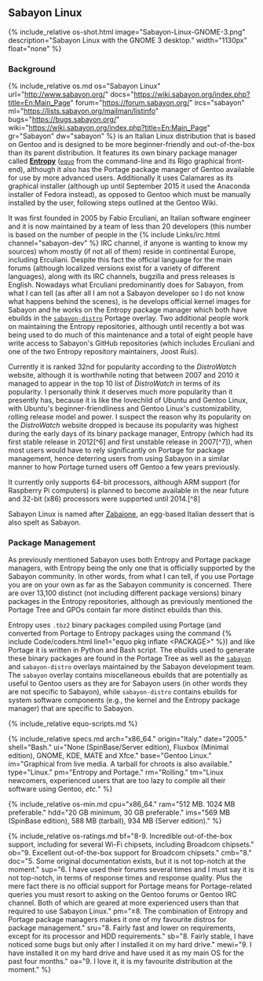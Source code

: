 ## Sabayon Linux
{% include_relative os-shot.html image="Sabayon-Linux-GNOME-3.png" description="Sabayon Linux with the GNOME 3 desktop." width="1130px" float="none" %}

### Background
{% include_relative os.md os="Sabayon Linux" url="http://www.sabayon.org/" docs="https://wiki.sabayon.org/index.php?title=En:Main_Page" forum="https://forum.sabayon.org/" ircs="sabayon" ml="https://lists.sabayon.org/mailman/listinfo" bugs="https://bugs.sabayon.org/" wiki="https://wiki.sabayon.org/index.php?title=En:Main_Page" gr="Sabayon" dw="sabayon" %} is an Italian Linux distribution that is based on Gentoo and is designed to be more beginner-friendly and out-of-the-box than its parent distribution. It features its own binary package manager called [**Entropy**](https://wiki.sabayon.org/index.php?title=En:Entropy) ([`equo`](https://fusion809.github.io/man/equo.1.html) from the command-line and its Rigo graphical front-end), although it also has the Portage package manager of Gentoo available for use by more advanced users. Additionally it uses Calamares as its graphical installer (although up until September 2015 it used the Anaconda installer of Fedora instead), as opposed to Gentoo which must be manually installed by the user, following steps outlined at the Gentoo Wiki.

It was first founded in 2005 by Fabio Erculiani, an Italian software engineer and it is now maintained by a team of less than 20 developers (this number is based on the number of people in the {% include Links/irc.html channel="sabayon-dev" %} IRC channel, if anyone is wanting to know my sources) whom mostly (if not all of them) reside in continental Europe, including Erculiani. Despite this fact the official language for the main forums (although localized versions exist for a variety of different languages), along with its IRC channels, bugzilla and press releases is English. Nowadays what Erculiani predominantly does for Sabayon, from what I can tell (as after all I am not a Sabayon developer so I do not know what happens behind the scenes), is he develops official kernel images for Sabayon and he works on the Entropy package manager which both have ebuilds in the [`sabayon-distro`](https://github.com/Sabayon/sabayon-distro) Portage overlay. Two additional people work on maintaining the Entropy repositories, although until recently a bot was being used to do much of this maintenance and a total of eight people have write access to Sabayon's GitHub repositories (which includes Erculiani and one of the two Entropy repository maintainers, Joost Ruis).

Currently it is ranked 32nd for popularity according to the *DistroWatch* website, although it is worthwhile noting that between 2007 and 2010 it managed to appear in the top 10 list of *DistroWatch* in terms of its popularity. I personally think it deserves much more popularity than it presently has, because it is like the lovechild of Ubuntu and Gentoo Linux, with Ubuntu's beginner-friendliness and Gentoo Linux's customizability, rolling release model and power. I suspect the reason why its popularity on the *DistroWatch* website dropped is because its popularity was highest during the early days of its binary package manager, Entropy (which had its first stable release in 2012[^6] and first unstable release in 2007[^7]), when most users would have to rely significantly on Portage for package management, hence deterring users from using Sabayon in a similar manner to how Portage turned users off Gentoo a few years previously.

It currently only supports 64-bit processors, although ARM support (for Raspberry Pi computers) is planned to become available in the near future and 32-bit (x86) processors were supported until 2014.[^8]

Sabayon Linux is named after [Zabaione](https://en.wikipedia.org/wiki/Zabaione), an egg-based Italian dessert that is also spelt as Sabayon.

### Package Management
As previously mentioned Sabayon uses both Entropy and Portage package managers, with Entropy being the only one that is officially supported by the Sabayon community. In other words, from what I can tell, if you use Portage you are on your own as far as the Sabayon community is concerned. There are over 13,100 distinct (not including different package versions) binary packages in the Entropy repositories, although as previously mentioned the Portage Tree and GPOs contain far more distinct ebuilds than this.

Entropy uses `.tbz2` binary packages compiled using Portage (and converted from Portage to Entropy packages using the command {% include Code/coders.html line1="equo pkg inflate &lt;PACKAGE&gt;" %}) and like Portage it is written in Python and Bash script. The ebuilds used to generate these binary packages are found in the Portage Tree as well as the [`sabayon`](https://github.com/Sabayon/for-gentoo) and `sabayon-distro` overlays maintained by the Sabayon development team. The `sabayon` overlay contains miscellaneous ebuilds that are potentially as useful to Gentoo users as they are for Sabayon users (in other words they are not specific to Sabayon), while `sabayon-distro` contains ebuilds for system software components (e.g., the kernel and the Entropy package manager) that are specific to Sabayon.

{% include_relative equo-scripts.md %}

{% include_relative specs.md arch="x86_64." origin="Italy." date="2005." shell="Bash." ui="None (SpinBase/Server edition), Fluxbox (Minimal edition), GNOME, KDE, MATE and Xfce." base="Gentoo Linux." im="Graphical from live media. A tarball for chroots is also available." type="Linux." pm="Entropy and Portage." rm="Rolling." tm="Linux newcomers, experienced users that are too lazy to compile all their software using Gentoo, *etc.*" %}

{% include_relative os-min.md cpu="x86_64." ram="512 MB. 1024 MB preferable." hdd="20 GB minimum, 30 GB preferable." ims="569 MB (SpinBase edition), 588 MB (tarball), 934 MB (Server edition)." %}

{% include_relative os-ratings.md bf="8-9. Incredible out-of-the-box support, including for several Wi-Fi chipsets, including Broadcom chipsets." ob="9. Excellent out-of-the-box support for Broadcom chipsets." cmb="8." doc="5. Some original documentation exists, but it is not top-notch at the moment." sup="6. I have used their forums several times and I must say it is not top-notch, in terms of response times and response quality. Plus the mere fact there is no official support for Portage means for Portage-related queries you must resort to asking on the Gentoo forums or Gentoo IRC channel. Both of which are geared at more experienced users than that required to use Sabayon Linux." pm="≥8. The combination of Entropy and Portage package managers makes it one of my favourite distros for package management." sru="8. Fairly fast and lower on requirements, except for its processor and HDD requirements." sb="8. Fairly stable, I have noticed some bugs but only after I installed it on my hard drive." mewi="9. I have installed it on my hard drive and have used it as my main OS for the past four months." oa="9. I love it, it is my favourite distribution at the moment." %}
